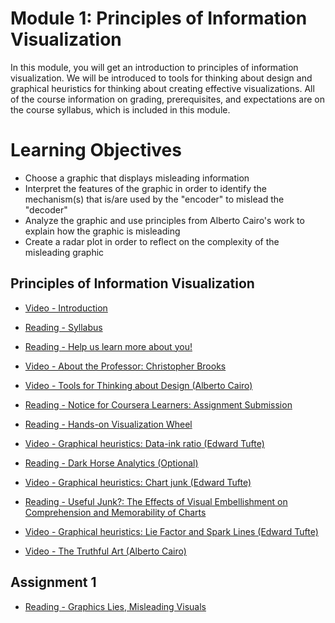 # Module 1: Principles of Information Visualization

In this module, you will get an introduction to principles of information visualization. We will be introduced to tools for thinking about design and graphical heuristics for thinking about creating effective visualizations. All of the course information on grading, prerequisites, and expectations are on the course syllabus, which is included in this module.

# Learning Objectives

- Choose a graphic that displays misleading information
- Interpret the features of the graphic in order to identify the mechanism(s) that is/are used by the "encoder" to mislead the "decoder"
- Analyze the graphic and use principles from Alberto Cairo's work to explain how the graphic is misleading
- Create a radar plot in order to reflect on the complexity of the misleading graphic

## Principles of Information Visualization

- [Video - Introduction](https://www.coursera.org/learn/python-plotting/lecture/7uYsh/introduction)

- [Reading - Syllabus](https://www.coursera.org/learn/python-plotting/supplement/Faz2H/syllabus)

- [Reading - Help us learn more about you!](https://www.coursera.org/learn/python-plotting/supplement/EysSF/help-us-learn-more-about-you)

- [Video - About the Professor: Christopher Brooks](https://www.coursera.org/learn/python-plotting/lecture/CpFeA/about-the-professor-christopher-brooks)

- [Video - Tools for Thinking about Design (Alberto Cairo)](https://www.coursera.org/learn/python-plotting/lecture/qrqqa/tools-for-thinking-about-design-alberto-cairo)

- [Reading - Notice for Coursera Learners: Assignment Submission](https://www.coursera.org/learn/python-plotting/supplement/cBhSj/notice-for-coursera-learners-assignment-submission)

- [Reading - Hands-on Visualization Wheel](https://mooctools.ai.umich.edu/multimeasure/424-visualization-wheel-practice/)

- [Video - Graphical heuristics: Data-ink ratio (Edward Tufte)](https://www.coursera.org/learn/python-plotting/lecture/qFnP9/graphical-heuristics-data-ink-ratio-edward-tufte)

- [Reading - Dark Horse Analytics (Optional)](http://www.darkhorseanalytics.com/)

- [Video - Graphical heuristics: Chart junk (Edward Tufte)](https://www.coursera.org/learn/python-plotting/lecture/LCcy7/graphical-heuristics-chart-junk-edward-tufte)

- [Reading - Useful Junk?: The Effects of Visual Embellishment on Comprehension and Memorability of Charts](https://www.researchgate.net/profile/Scott_Bateman/publication/221517808_Useful_Junk_The_effects_of_visual_embellishment_on_comprehension_and_memorability_of_charts/links/0deec5281274548361000000/Useful-Junk-The-effects-of-visual-embellishment-on-comprehension-and-memorability-of-charts.pdf)

- [Video - Graphical heuristics: Lie Factor and Spark Lines (Edward Tufte)](https://www.coursera.org/learn/python-plotting/lecture/uf0V8/graphical-heuristics-lie-factor-and-spark-lines-edward-tufte)

- [Video - The Truthful Art (Alberto Cairo)](https://www.coursera.org/learn/python-plotting/lecture/GqvPs/the-truthful-art-alberto-cairo)

## Assignment 1

- [Reading - Graphics Lies, Misleading Visuals](https://faculty.ucmerced.edu/jvevea/classes/Spark/readings/Cairo2015_Chapter_GraphicsLiesMisleadingVisuals.pdf)